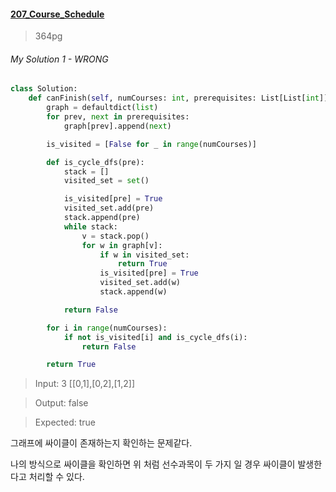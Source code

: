 #### [207_Course_Schedule](https://leetcode.com/problems/course-schedule/)
> 364pg


###### My Solution 1 - WRONG
```python
class Solution:
    def canFinish(self, numCourses: int, prerequisites: List[List[int]]) -> bool:
        graph = defaultdict(list)
        for prev, next in prerequisites:
            graph[prev].append(next)

        is_visited = [False for _ in range(numCourses)]

        def is_cycle_dfs(pre):
            stack = []
            visited_set = set()

            is_visited[pre] = True
            visited_set.add(pre)
            stack.append(pre)
            while stack:
                v = stack.pop()
                for w in graph[v]:
                    if w in visited_set:
                        return True
                    is_visited[pre] = True
                    visited_set.add(w)
                    stack.append(w)

            return False

        for i in range(numCourses):
            if not is_visited[i] and is_cycle_dfs(i):
                return False

        return True

```

> Input:
3
[[0,1],[0,2],[1,2]]

> Output:
false

> Expected:
true

그래프에 싸이클이 존재하는지 확인하는 문제같다.

나의 방식으로 싸이클을 확인하면 위 처럼 선수과목이 두 가지 일 경우 싸이클이 발생한다고 처리할 수 있다.